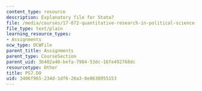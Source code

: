 ```yaml
---
content_type: resource
description: Explanatory file for Stata?
file: /media/courses/17-872-quantitative-research-in-political-science-and-public-policy-spring-2004/3406f965234d1df626a38e0638955153_PS7.DO
file_type: text/plain
learning_resource_types:
- Assignments
ocw_type: OCWFile
parent_title: Assignments
parent_type: CourseSection
parent_uid: 3b402a40-befa-7984-53dc-16fe492768dc
resourcetype: Other
title: PS7.DO
uid: 3406f965-234d-1df6-26a3-8e0638955153
---
```

